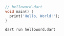 ```dart
// helloword.dart
void main() {
  print('Hello, World!');
}
```

```sh
dart run helloword.dart
```
